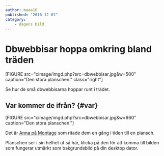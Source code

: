 ```yaml
---
author: maaa16
published: "2016-12-01"
category:
    - dagens bild
...
```

Dbwebbisar hoppa omkring bland träden
==================================
[FIGURE src="cimage/imgd.php?src=dbwebbisar.jpg&w=500" caption="Den stora planschen." class="right"]


Se hur de små dbwebbisarna hoppar runt i trädet.


<!--more-->



Var kommer de ifrån? {#var}
-----------------------------------

[FIGURE src="cimage/imgd.php?src=dbwebbisar.jpg&w=960" caption="Den stora planschen."]

Det är [Anna på Montage](http://montage.se/) som ritade dem en gång i tiden till en plansch.

Planschen ser i sin helhet ut så här, klicka på den för att komma till bilden som fungerar utmärkt som bakgrundsbild på din desktop dator.
